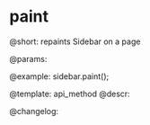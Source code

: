 paint
=============

@short: repaints Sidebar on a page


@params:




@example:
sidebar.paint();


@template: api_method
@descr:





@changelog:


